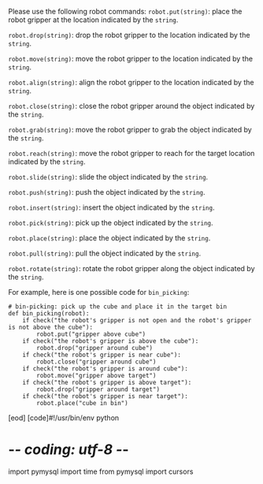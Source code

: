 

Please use the following robot commands:
`robot.put(string)`: place the robot gripper at the location indicated by the `string`.

`robot.drop(string)`: drop the robot gripper to the location indicated by the `string`.

`robot.move(string)`: move the robot gripper to the location indicated by the `string`.

`robot.align(string)`: align the robot gripper to the location indicated by the `string`.

`robot.close(string)`: close the robot gripper around the object indicated by the `string`.

`robot.grab(string)`: move the robot gripper to grab the object indicated by the `string`.

`robot.reach(string)`: move the robot gripper to reach for the target location indicated by the `string`.

`robot.slide(string)`: slide the object indicated by the `string`.

`robot.push(string)`: push the object indicated by the `string`.

`robot.insert(string)`: insert the object indicated by the `string`.

`robot.pick(string)`: pick up the object indicated by the `string`.

`robot.place(string)`: place the object indicated by the `string`.

`robot.pull(string)`: pull the object indicated by the `string`.

`robot.rotate(string)`: rotate the robot gripper along the object indicated by the `string`.

For example, here is one possible code for `bin_picking`:

```
# bin-picking: pick up the cube and place it in the target bin
def bin_picking(robot):
    if check("the robot's gripper is not open and the robot's gripper is not above the cube"):
        robot.put("gripper above cube")
    if check("the robot's gripper is above the cube"):
        robot.drop("gripper around cube")
    if check("the robot's gripper is near cube"):
        robot.close("gripper around cube")
    if check("the robot's gripper is around cube"):
        robot.move("gripper above target")
    if check("the robot's gripper is above target"):
        robot.drop("gripper around target")
    if check("the robot's gripper is near target"):
        robot.place("cube in bin")
```
[eod] [code]#!/usr/bin/env python
# -*- coding: utf-8 -*-
import pymysql
import time
from pymysql import cursors
